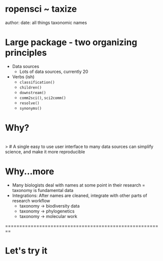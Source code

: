 ropensci ~ taxize
========================================================
author: 
date: all things taxonomic names

Large package - two organizing principles
========================================================

- Data sources
  - Lots of data sources, currently 20
- Verbs (ish)
  - `classification()`
  - `children()`
  - `downstream()`
  - `comm2sci()`, `sci2comm()`
  - `resolve()`
  - `synonyms()`

Why?
========================================================

<br>
> # A single easy to use user interface to many data sources can simplify science, and make it more reproducible

Why...more
========================================================

* Many biologists deal with names at some point in their research = taxonomy is fundamental data
* Integrations: After names are cleaned, integrate with other parts of research workflow
  * taxonomy -> biodiversity data
  * taxonomy -> phylogenetics
  * taxonomy -> molecular work


========================================================

# Let's try it
